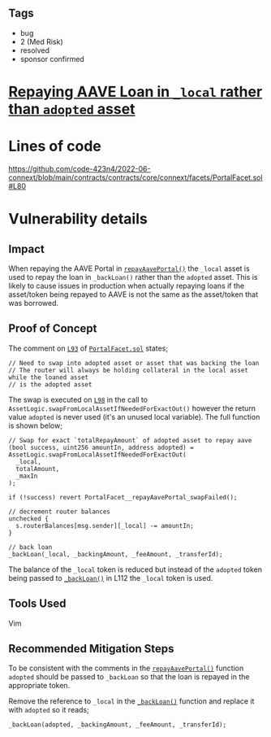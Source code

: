 ## Tags

- bug
- 2 (Med Risk)
- resolved
- sponsor confirmed

# [Repaying AAVE Loan in `_local` rather than `adopted` asset](https://github.com/code-423n4/2022-06-connext-findings/issues/103) 

# Lines of code

https://github.com/code-423n4/2022-06-connext/blob/main/contracts/contracts/core/connext/facets/PortalFacet.sol#L80



# Vulnerability details

## Impact

When repaying the AAVE Portal in [`repayAavePortal()`](https://github.com/code-423n4/2022-06-connext/blob/main/contracts/contracts/core/connext/facets/PortalFacet.sol#L80) the `_local` asset is used to repay the loan in `_backLoan()` rather than the `adopted` asset. This is likely to cause issues in production when actually repaying loans if the asset/token being repayed to AAVE is not the same as the asset/token that was borrowed.

## Proof of Concept
The comment on [`L93`](https://github.com/code-423n4/2022-06-connext/blob/main/contracts/contracts/core/connext/facets/PortalFacet.sol#L93) of [`PortalFacet.sol`](https://github.com/code-423n4/2022-06-connext/blob/main/contracts/contracts/core/connext/facets/PortalFacet.sol) states;

```
// Need to swap into adopted asset or asset that was backing the loan
// The router will always be holding collateral in the local asset while the loaned asset
// is the adopted asset
```

The swap is executed on [`L98`](https://github.com/code-423n4/2022-06-connext/blob/main/contracts/contracts/core/connext/facets/PortalFacet.sol#L98) in the call to `AssetLogic.swapFromLocalAssetIfNeededForExactOut()` however the return value `adopted` is never used (it's an unused local variable). The full function is shown below;

```
// Swap for exact `totalRepayAmount` of adopted asset to repay aave
(bool success, uint256 amountIn, address adopted) = AssetLogic.swapFromLocalAssetIfNeededForExactOut(
  _local,
  totalAmount,
  _maxIn
);

if (!success) revert PortalFacet__repayAavePortal_swapFailed();

// decrement router balances
unchecked {
  s.routerBalances[msg.sender][_local] -= amountIn;
}

// back loan
_backLoan(_local, _backingAmount, _feeAmount, _transferId);
```
The balance of the `_local` token is reduced but instead of the `adopted` token being passed to [`_backLoan()`](https://github.com/code-423n4/2022-06-connext/blob/main/contracts/contracts/core/connext/facets/PortalFacet.sol#L112) in L112 the `_local` token is used.
## Tools Used
Vim

## Recommended Mitigation Steps
To be consistent with the comments in the [`repayAavePortal()`](https://github.com/code-423n4/2022-06-connext/blob/main/contracts/contracts/core/connext/facets/PortalFacet.sol#L80) function `adopted` should be passed to `_backLoan` so that the loan is repayed in the appropriate token.

Remove the reference to `_local` in the [`_backLoan()`](https://github.com/code-423n4/2022-06-connext/blob/main/contracts/contracts/core/connext/facets/PortalFacet.sol#L112) function and replace it with `adopted` so it reads;

`_backLoan(adopted, _backingAmount, _feeAmount, _transferId);`

